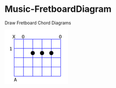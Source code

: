 # Music-FretboardDiagram
Draw Fretboard Chord Diagrams

![Chord Diagram](https://raw.githubusercontent.com/ology/Music-FretboardDiagram/master/chord-diagram.png)
